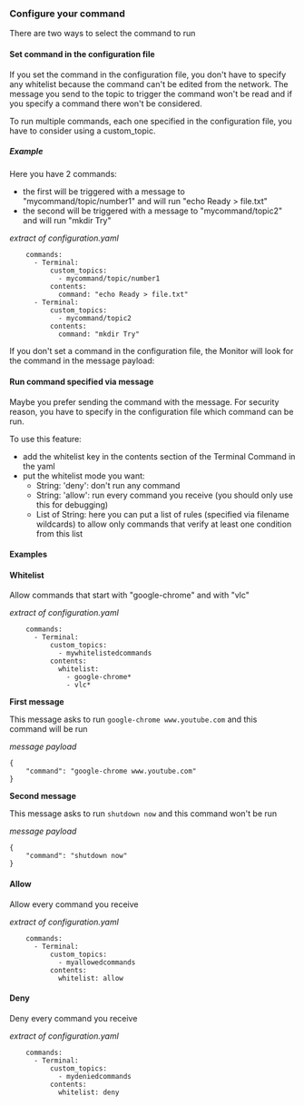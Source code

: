 ### Configure your command

There are two ways to select the command to run

#### Set command in the configuration file

If you set the command in the configuration file, you don't have to specify any whitelist because the command can't be edited from the network.
The message you send to the topic to trigger the command won't be read and if you specify a command there won't be considered.

To run multiple commands, each one specified in the configuration file, you have to consider using a custom_topic.

##### Example

Here you have 2 commands:
- the first will be triggered with a message to "mycommand/topic/number1" and will run "echo Ready > file.txt"
- the second will be triggered with a message to "mycommand/topic2" and will run "mkdir Try"

*extract of configuration.yaml*
```
    commands:
      - Terminal:
          custom_topics:
            - mycommand/topic/number1
          contents:
            command: "echo Ready > file.txt"
      - Terminal:
          custom_topics:
            - mycommand/topic2
          contents:
            command: "mkdir Try"

```

If you don't set a command in the configuration file, the Monitor will look for the command in the message payload:

#### Run command specified via message

Maybe you prefer sending the command with the message. For security reason, you have to specify in the configuration file which command can be run.

To use this feature:
- add the whitelist key in the contents section of the Terminal Command in the yaml
- put the whitelist mode you want:
  - String: 'deny': don't run any command
  - String: 'allow': run every command you receive (you should only use this for debugging)
  - List of String: here you can put a list of rules (specified via filename wildcards) to allow only commands that verify at least one condition from this list

#### Examples

#### Whitelist 

Allow commands that start with "google-chrome" and with "vlc"

*extract of configuration.yaml*
```
    commands:
      - Terminal:
          custom_topics:
            - mywhitelistedcommands
          contents:
            whitelist: 
              - google-chrome*
              - vlc*

```

**First message**

This message asks to run `google-chrome www.youtube.com` and this command will be run


*message payload*
```
{
    "command": "google-chrome www.youtube.com"
}
```


**Second message**

This message asks to run `shutdown now` and this command won't be run


*message payload*
```
{
    "command": "shutdown now"
}
```


#### Allow 
Allow every command you receive

*extract of configuration.yaml*
```
    commands:
      - Terminal:
          custom_topics:
            - myallowedcommands
          contents:
            whitelist: allow

```

#### Deny 
Deny every command you receive

*extract of configuration.yaml*
```
    commands:
      - Terminal:
          custom_topics:
            - mydeniedcommands
          contents:
            whitelist: deny

```



